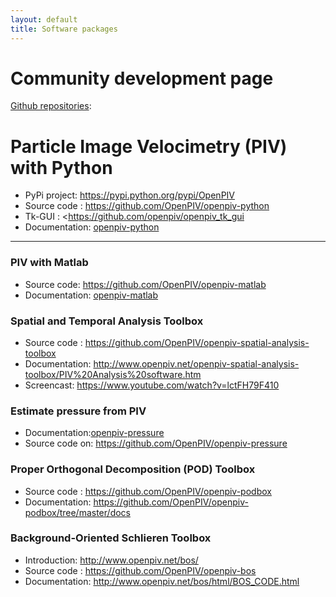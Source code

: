 ```yaml
---
layout: default
title: Software packages 
---
```


# Community development page

[Github repositories](http://github.com/openpiv):


# Particle Image Velocimetry (PIV) with Python

* PyPi project: <https://pypi.python.org/pypi/OpenPIV>
* Source code : <https://github.com/OpenPIV/openpiv-python>
* Tk-GUI : <https://github.com/openpiv/openpiv_tk_gui
* Documentation:  [openpiv-python]

----

### PIV with Matlab
* Source code: <https://github.com/OpenPIV/openpiv-matlab>
* Documentation:  [openpiv-matlab]
		
### Spatial and Temporal Analysis Toolbox
* Source code : <https://github.com/OpenPIV/openpiv-spatial-analysis-toolbox>
* Documentation: <http://www.openpiv.net/openpiv-spatial-analysis-toolbox/PIV%20Analysis%20software.htm>
* Screencast: <https://www.youtube.com/watch?v=lctFH79F410>

### Estimate pressure from PIV
* Documentation:[openpiv-pressure]
* Source code on: <https://github.com/OpenPIV/openpiv-pressure>

### Proper Orthogonal Decomposition (POD) Toolbox
* Source code : <https://github.com/OpenPIV/openpiv-podbox>
* Documentation: <https://github.com/OpenPIV/openpiv-podbox/tree/master/docs>

### Background-Oriented Schlieren Toolbox
* Introduction: <http://www.openpiv.net/bos/>
* Source code : <https://github.com/OpenPIV/openpiv-bos>
* Documentation: <http://www.openpiv.net/bos/html/BOS_CODE.html>

[openpiv-matlab]: http://www.openpiv.net/openpiv-matlab
[openpiv-python]: http://openpiv.readthedocs.org/
[openpiv-pressure]: http://www.openpiv.net/openpiv-pressure
